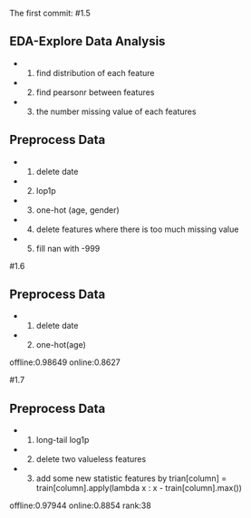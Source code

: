 The first commit:
#1.5
## EDA-Explore Data Analysis
- 1. find distribution of each feature
- 2. find pearsonr between features
- 3. the number missing value of each features

## Preprocess Data
- 1. delete date
- 2. lop1p
- 3. one-hot (age, gender)
- 4. delete features where there is too much missing value
- 5. fill nan with -999

#1.6
## Preprocess Data
- 1. delete date
- 2. one-hot(age)

offline:0.98649 online:0.8627

#1.7
## Preprocess Data
- 1. long-tail log1p
- 2. delete two valueless features
- 3. add some new statistic features by trian[column] = train[column].apply(lambda x : x - train[column].max())

offline:0.97944 online:0.8854 rank:38
